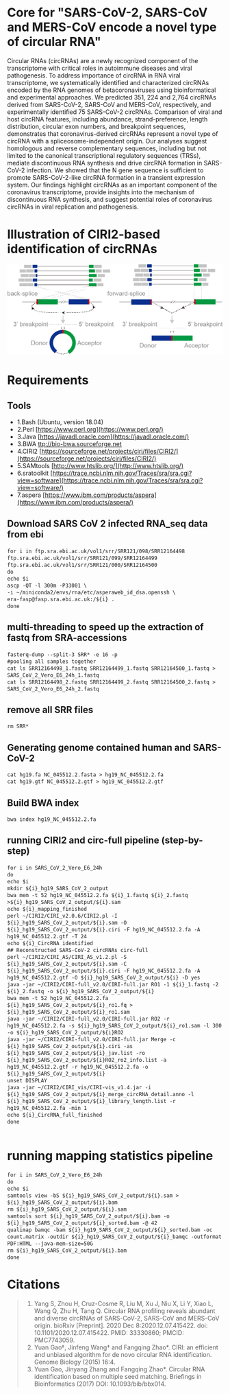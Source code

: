 
# Core for "SARS-CoV-2, SARS-CoV and MERS-CoV encode a novel type of circular RNA"

Circular RNAs (circRNAs) are a newly recognized component of the transcriptome with critical roles in autoimmune diseases and viral pathogenesis. To address importance of circRNA in RNA viral transcriptome, we systematically identified and characterized circRNAs encoded by the RNA genomes of betacoronaviruses using bioinformatical and experimental approaches. We predicted 351, 224 and 2,764 circRNAs derived from SARS-CoV-2, SARS-CoV and MERS-CoV, respectively, and experimentally identified 75 SARS-CoV-2 circRNAs. Comparison of viral and host circRNA features, including abundance, strand-preference, length distribution, circular exon numbers, and breakpoint sequences, demonstrates that coronavirus-derived circRNAs represent a novel type of circRNA with a spliceosome-independent origin. Our analyses suggest homologous and reverse complementary sequences, including but not limited to the canonical transcriptional regulatory sequences (TRSs), mediate discontinuous RNA synthesis and drive circRNA formation in SARS-CoV-2 infection. We showed that the N gene sequence is sufficient to promote SARS-CoV-2-like circRNA formation in a transient expression system. Our findings highlight circRNAs as an important component of the coronavirus transcriptome, provide insights into the mechanism of discontinuous RNA synthesis, and suggest potential roles of coronavirus circRNAs in viral replication and pathogenesis.
# Illustration of CIRI2-based identification of circRNAs
![image](https://github.com/ShaominYang/Core-for-SARS-CoV-2-SARS-CoV-and-MERS-CoV-encode-a-novel-type-of-circular-RNA/blob/main/1-1.png)
# Requirements
## Tools
- 1.Bash (Ubuntu, version 18.04)
- 2.Perl [https://www.perl.org](https://www.perl.org/)
- 3.Java [https://javadl.oracle.com](https://javadl.oracle.com/)
- 3.BWA [ttp://bio-bwa.sourceforge.net](http://bio-bwa.sourceforge.net/)
- 4.CIRI2 [https://sourceforge.net/projects/ciri/files/CIRI2/](https://sourceforge.net/projects/ciri/files/CIRI2/) 
- 5.SAMtools [http://www.htslib.org/](http://www.htslib.org/)
- 6.sratoolkit [https://trace.ncbi.nlm.nih.gov/Traces/sra/sra.cgi?view=software](https://trace.ncbi.nlm.nih.gov/Traces/sra/sra.cgi?view=software/)
- 7.aspera [https://www.ibm.com/products/aspera](https://www.ibm.com/products/aspera/)

##  Download SARS CoV 2 infected RNA_seq data from ebi
```Shell
for i in ftp.sra.ebi.ac.uk/vol1/srr/SRR121/098/SRR12164498 ftp.sra.ebi.ac.uk/vol1/srr/SRR121/099/SRR12164499 ftp.sra.ebi.ac.uk/vol1/srr/SRR121/000/SRR12164500
do
echo $i
ascp -QT -l 300m -P33001 \
-i ~/miniconda2/envs/rna/etc/asperaweb_id_dsa.openssh \
era-fasp@fasp.sra.ebi.ac.uk:/${i} .
done
```
## multi-threading to speed up the extraction of fastq from SRA-accessions

```Shell
fasterq-dump --split-3 SRR* -e 16 -p
#pooling all samples together
cat ls SRR12164498_1.fastq SRR12164499_1.fastq SRR12164500_1.fastq > SARS_CoV_2_Vero_E6_24h_1.fastq
cat ls SRR12164498_2.fastq SRR12164499_2.fastq SRR12164500_2.fastq > SARS_CoV_2_Vero_E6_24h_2.fastq
```
## remove all SRR files

```Shell
rm SRR*
```
## Generating genome contained human and SARS-CoV-2

```Shell
cat hg19.fa NC_045512.2.fasta > hg19_NC_045512.2.fa
cat hg19.gtf NC_045512.2.gtf > hg19_NC_045512.2.gtf
```

## Build  BWA index

```Shell
bwa index hg19_NC_045512.2.fa
```

## running CIRI2 and circ-full pipeline (step-by-step)
  
```Shell
for i in SARS_CoV_2_Vero_E6_24h
do
echo $i
mkdir ${i}_hg19_SARS_CoV_2_output
bwa mem -t 52 hg19_NC_045512.2.fa ${i}_1.fastq ${i}_2.fastq >${i}_hg19_SARS_CoV_2_output/${i}.sam
echo ${i}_mapping_finished
perl ~/CIRI2/CIRI_v2.0.6/CIRI2.pl -I ${i}_hg19_SARS_CoV_2_output/${i}.sam -O ${i}_hg19_SARS_CoV_2_output/${i}.ciri -F hg19_NC_045512.2.fa -A hg19_NC_045512.2.gtf -T 24
echo ${i}_CircRNA identified
## Reconstructed SARS-CoV-2 circRNAs circ-full
perl ~/CIRI2/CIRI_AS/CIRI_AS_v1.2.pl -S ${i}_hg19_SARS_CoV_2_output/${i}.sam -C ${i}_hg19_SARS_CoV_2_output/${i}.ciri -F hg19_NC_045512.2.fa -A hg19_NC_045512.2.gtf -O ${i}_hg19_SARS_CoV_2_output/${i} -D yes
java -jar ~/CIRI2/CIRI-full_v2.0/CIRI-full.jar RO1 -1 ${i}_1.fastq -2 ${i}_2.fastq -o ${i}_hg19_SARS_CoV_2_output/${i}
bwa mem -t 52 hg19_NC_045512.2.fa ${i}_hg19_SARS_CoV_2_output/${i}_ro1.fq > ${i}_hg19_SARS_CoV_2_output/${i}_ro1.sam
java -jar ~/CIRI2/CIRI-full_v2.0/CIRI-full.jar RO2 -r hg19_NC_045512.2.fa -s ${i}_hg19_SARS_CoV_2_output/${i}_ro1.sam -l 300 -o ${i}_hg19_SARS_CoV_2_output/${i}RO2
java -jar ~/CIRI2/CIRI-full_v2.0/CIRI-full.jar Merge -c ${i}_hg19_SARS_CoV_2_output/${i}.ciri -as ${i}_hg19_SARS_CoV_2_output/${i}_jav.list -ro ${i}_hg19_SARS_CoV_2_output/${i}RO2_ro2_info.list -a hg19_NC_045512.2.gtf -r hg19_NC_045512.2.fa -o ${i}_hg19_SARS_CoV_2_output/${i}
unset DISPLAY
java -jar ~/CIRI2/CIRI_vis/CIRI-vis_v1.4.jar -i ${i}_hg19_SARS_CoV_2_output/${i}_merge_circRNA_detail.anno -l ${i}_hg19_SARS_CoV_2_output/${i}_library_length.list -r hg19_NC_045512.2.fa -min 1
echo ${i}_CircRNA_full_finished
done
  
```
# running mapping statistics pipeline

```Shell
for i in SARS_CoV_2_Vero_E6_24h
do
echo $i
samtools view -bS ${i}_hg19_SARS_CoV_2_output/${i}.sam > ${i}_hg19_SARS_CoV_2_output/${i}.bam
rm ${i}_hg19_SARS_CoV_2_output/${i}.sam
samtools sort ${i}_hg19_SARS_CoV_2_output/${i}.bam -o ${i}_hg19_SARS_CoV_2_output/${i}_sorted.bam -@ 42
qualimap bamqc -bam ${i}_hg19_SARS_CoV_2_output/${i}_sorted.bam -oc count.matrix -outdir ${i}_hg19_SARS_CoV_2_output/${i}_bamqc -outformat PDF:HTML --java-mem-size=50G
rm ${i}_hg19_SARS_CoV_2_output/${i}.bam
done
```



# Citations


>1.  Yang S, Zhou H, Cruz-Cosme R, Liu M, Xu J, Niu X, Li Y, Xiao L, Wang Q, Zhu H, Tang Q. Circular RNA profiling reveals abundant and diverse circRNAs of SARS-CoV-2, SARS-CoV and MERS-CoV origin. bioRxiv [Preprint]. 2020 Dec 8:2020.12.07.415422. doi: 10.1101/2020.12.07.415422. PMID: 33330860; PMCID: PMC7743059.
>2.  Yuan Gao†, Jinfeng Wang† and Fangqing Zhao*. CIRI: an efficient and unbiased algorithm for de novo circular RNA identification. Genome Biology (2015) 16:4.
>3.  Yuan Gao, Jinyang Zhang and Fangqing Zhao*. Circular RNA identification based on multiple seed matching. Briefings in Bioinformatics (2017) DOI: 10.1093/bib/bbx014.


